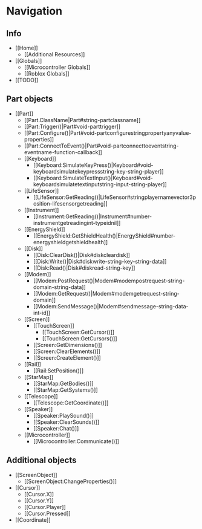 # Navigation

## Info

* [[Home]]
  * [[Additional Resources]]
* [[Globals]]
  * [[Microcontroller Globals]]
  * [[Roblox Globals]]
* [[TODO]]

## Part objects

* [[Part]]
  * [[Part.ClassName|Part#string-partclassname]]
  * [[Part:Trigger()|Part#void-parttrigger]]
  * [[Part:Configure()|Part#void-partconfigurestringpropertyanyvalue-properties]]
  * [[Part:ConnectToEvent()|Part#void-partconnecttoeventstring-eventname-function-callback]]
  * [[Keyboard]]
    * [[Keyboard:SimulateKeyPress()|Keyboard#void-keyboardsimulatekeypressstring-key-string-player]]
    * [[Keyboard:SimulateTextInput()|Keyboard#void-keyboardsimulatetextinputstring-input-string-player]]
  * [[LifeSensor]]
    * [[LifeSensor:GetReading()|LifeSensor#stringplayernamevector3position-lifesensorgetreading]]
  * [[Instrument]]
    * [[Instrument:GetReading()|Instrument#number-instrumentgetreadingint-typeidnil]]
  * [[EnergyShield]]
    * [[EnergyShield:GetShieldHealth()|EnergyShield#number-energyshieldgetshieldhealth]]
  * [[Disk]]
    * [[Disk:ClearDisk()|Disk#diskcleardisk]]
    * [[Disk:Write()|Disk#diskwrite-string-key-string-data]]
    * [[Disk:Read()|Disk#diskread-string-key]]
  * [[Modem]]
    * [[Modem:PostRequest()|Modem#modempostrequest-string-domain-string-data]]
    * [[Modem:GetRequest()|Modem#modemgetrequest-string-domain]]
    * [[Modem:SendMessage()|Modem#sendmessage-string-data-int-id]]
  * [[Screen]]
    * [[TouchScreen]]
      * [[TouchScreen:GetCursor()]]
      * [[TouchScreen:GetCursors()]]
    * [[Screen:GetDimensions()]]
    * [[Screen:ClearElements()]]
    * [[Screen:CreateElement()]]
  * [[Rail]]
    * [[Rail:SetPosition()]]
  * [[StarMap]]
    * [[StarMap:GetBodies()]]
    * [[StarMap:GetSystems()]]
  * [[Telescope]]
    * [[Telescope:GetCoordinate()]]
  * [[Speaker]]
    * [[Speaker:PlaySound()]]
    * [[Speaker:ClearSounds()]]
    * [[Speaker:Chat()]]
  * [[Microcontroller]]
    * [[Microcontroller:Communicate()]]

## Additional objects

* [[ScreenObject]]
  * [[ScreenObject:ChangeProperties()]]
* [[Cursor]]
  * [[Cursor.X]]
  * [[Cursor.Y]]
  * [[Cursor.Player]]
  * [[Cursor.Pressed]]
* [[Coordinate]]
